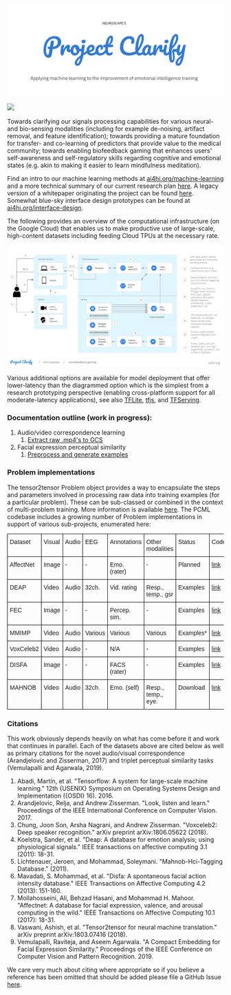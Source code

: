 ![](docs/images/logo.png)

<a href="https://kubeflow.org" target="_blank"><img src="https://img.shields.io/static/v1?label=Built%20with&message=Kubeflow&color=blue"></img></a>

Towards clarifying our signals processing capabilities for various neural- and bio-sensing modalities (including for example de-noising, artifact removal, and feature identification); towards providing a mature foundation for transfer- and co-learning of predictors that provide value to the medical community; towards enabling biofeedback gaming that enhances users' self-awareness and self-regulatory skills regarding cognitive and emotional states (e.g. akin to making it easier to learn mindfulness meditation).

Find an intro to our machine learning methods at <a href="https://ai4hi.org/machine-learning" target="_blank">ai4hi.org/machine-learning</a> and a more technical summary of our current research plan [here](https://github.com/projectclarify/pcml/blob/master/docs/research-plan.md). A legacy version of a whitepaper originating the project can be found [here](https://github.com/projectclarify/experiments/raw/25e5a3e8f7854dc58f54db28cfda99181eb43b9e/public/assets/docs/project_clarify_whitepaper.pdf). Somewhat blue-sky interface design prototypes can be found at <a href="https://ai4hi.org/interface-design" target="_blank">ai4hi.org/interface-design</a>.

The following provides an overview of the computational infrastructure (on the Google Cloud) that enables us to make productive use of large-scale, high-content datasets including feeding Cloud TPUs at the necessary rate.

![](docs/images/infra.png)

Various additional options are available for model deployment that offer lower-latency than the diagrammed option which is the simplest from a research prototyping perspective (enabling cross-platform support for all moderate-latency applications), see also [TFLite](https://www.tensorflow.org/lite), [tfjs](https://www.tensorflow.org/js), and [TFServing](https://www.kubeflow.org/docs/components/serving/tfserving_new/).


### Documentation outline (work in progress):

1. Audio/video correspondence learning
    1. [Extract raw .mp4's to GCS](docs/extract-videos.md)
2. Facial expression perceptual similarity
    1. [Preprocess and generate examples](docs/fec.md)


### Problem implementations

The tensor2tensor Problem object provides a way to encapsulate the steps and parameters involved in processing raw data into training examples (for a particular problem). These can be sub-classed or combined in the context of multi-problem training. More information is available [here](https://tensorflow.github.io/tensor2tensor/new_problem.html). The PCML codebase includes a growing number of Problem implementations in support of various sub-projects, enumerated here:


<style type="text/css">
.tg  {border-collapse:collapse;border-spacing:0;margin:0px auto;}
.tg td{font-family:Arial, sans-serif;font-size:14px;padding:10px 5px;border-style:solid;border-width:1px;overflow:hidden;word-break:normal;border-color:black; text-align: center;}
.tg th{font-family:Arial, sans-serif;font-size:14px;font-weight:normal;padding:10px 5px;border-style:solid;border-width:1px;overflow:hidden;word-break:normal;border-color:black;}
.tg .tg-0lax{text-align:left;vertical-align:top}
@media screen and (max-width: 767px) {.tg {width: auto !important;}.tg col {width: auto !important;}.tg-wrap {overflow-x: auto;-webkit-overflow-scrolling: touch;margin: auto 0px;}}</style>
<div class="tg-wrap"><table class="tg">
  <tr>
    <th class="tg-0lax">Dataset</th>
    <th class="tg-0lax">Visual</th>
    <th class="tg-0lax">Audio</th>
    <th class="tg-0lax">EEG</th>
    <th class="tg-0lax">Annotations</th>
    <th class="tg-0lax">Other modalities</th>
    <th class="tg-0lax">Status</th>
    <th class="tg-0lax">Code</th>
    <th class="tg-0lax">Source</th>
    <th class="tg-0lax">Citation</th>
  </tr>
  <tr>
    <td class="tg-0lax">AffectNet</td>
    <td class="tg-0lax">Image</td>
    <td class="tg-0lax">-</td>
    <td class="tg-0lax">-</td>
    <td class="tg-0lax">Emo. (rater)</td>
    <td class="tg-0lax">-</td>
    <td class="tg-0lax">Planned</td>
    <td class="tg-0lax"><a href="https://github.com/projectclarify/pcml/blob/master/pcml/datasets/affectnet.py" target="_blank">link</a></td>
    <td class="tg-0lax"><a href="http://mohammadmahoor.com/affectnet/" target="_blank">link</a></td>
    <td class="tg-0lax">7</td>
  </tr>
  <tr>
    <td class="tg-0lax">DEAP</td>
    <td class="tg-0lax">Video</td>
    <td class="tg-0lax">Audio</td>
    <td class="tg-0lax">32ch.</td>
    <td class="tg-0lax">Vid. rating</td>
    <td class="tg-0lax">Resp., temp., gsr</td>
    <td class="tg-0lax">Examples</td>
    <td class="tg-0lax"><a href="https://github.com/projectclarify/pcml/blob/master/pcml/datasets/deap.py" target="_blank">link</a></td>
    <td class="tg-0lax"><a href="https://www.eecs.qmul.ac.uk/mmv/datasets/deap/" target="_blank">link</a></td>
    <td class="tg-0lax">4</td>
  </tr>
  <tr>
    <td class="tg-0lax">FEC</td>
    <td class="tg-0lax">Image</td>
    <td class="tg-0lax">-</td>
    <td class="tg-0lax">-</td>
    <td class="tg-0lax">Percep. sim.</td>
    <td class="tg-0lax">-</td>
    <td class="tg-0lax">Examples</td>
    <td class="tg-0lax"><a href="https://github.com/projectclarify/pcml/blob/master/pcml/datasets/fec.py" target="_blank">link</a></td>
    <td class="tg-0lax"><a href="https://ai.google/tools/datasets/google-facial-expression/" target="_blank">link</a></td>
    <td class="tg-0lax">9</td>
  </tr>
  <tr>
    <td class="tg-0lax">MMIMP</td>
    <td class="tg-0lax">Video</td>
    <td class="tg-0lax">Audio</td>
    <td class="tg-0lax">Various</td>
    <td class="tg-0lax">Various</td>
    <td class="tg-0lax">Various</td>
    <td class="tg-0lax">Examples*</td>
    <td class="tg-0lax"><a href="https://github.com/projectclarify/pcml/blob/master/pcml/datasets/mmimp.py" target="_blank">link</a></td>
    <td class="tg-0lax">Various</td>
    <td class="tg-0lax">-</td>
  </tr>
  <tr>
    <td class="tg-0lax">VoxCeleb2</td>
    <td class="tg-0lax">Video</td>
    <td class="tg-0lax">Audio</td>
    <td class="tg-0lax">-</td>
    <td class="tg-0lax">N/A</td>
    <td class="tg-0lax">-</td>
    <td class="tg-0lax">Examples</td>
    <td class="tg-0lax"><a href="https://github.com/projectclarify/pcml/blob/master/pcml/datasets/vox_celeb_cbt.py" target="_blank">link</a></td>
    <td class="tg-0lax"><a href="http://www.robots.ox.ac.uk/~vgg/data/voxceleb/" target="_blank">link</a></td>
    <td class="tg-0lax">3</td>
  </tr>
  <tr>
    <td class="tg-0lax">DISFA</td>
    <td class="tg-0lax">Image</td>
    <td class="tg-0lax">-</td>
    <td class="tg-0lax">-</td>
    <td class="tg-0lax">FACS (rater)</td>
    <td class="tg-0lax">-</td>
    <td class="tg-0lax">Examples</td>
    <td class="tg-0lax"><a href="https://github.com/projectclarify/pcml/blob/master/pcml/datasets/disfa.py" target="_blank">link</a></td>
    <td class="tg-0lax"><a href="http://mohammadmahoor.com/disfa/" target="_blank">link</a></td>
    <td class="tg-0lax">6</td>
  </tr>
  <tr>
    <td class="tg-0lax">MAHNOB</td>
    <td class="tg-0lax">Video</td>
    <td class="tg-0lax">Audio</td>
    <td class="tg-0lax">32ch.</td>
    <td class="tg-0lax">Emo. (self)</td>
    <td class="tg-0lax">Resp., temp., eye.</td>
    <td class="tg-0lax">Download</td>
    <td class="tg-0lax"><a href="https://github.com/projectclarify/pcml/blob/master/pcml/datasets/mahnob_hci.py" target="_blank">link</a></td>
    <td class="tg-0lax"><a href="https://mahnob-db.eu/hci-tagging/" target="_blank">link</a></td>
    <td class="tg-0lax">5</td>
  </tr>
</table></div>


### Citations

This work obviously depends heavily on what has come before it and work that continues in parallel. Each of the datasets above are cited below as well as primary citations for the novel audio/visual correspondence (Arandjelovic and Zisserman, 2017) and triplet perceptual similarity tasks (Vemulapalli and Agarwala, 2019).

1. Abadi, Martín, et al. "Tensorflow: A system for large-scale machine learning." 12th {USENIX} Symposium on Operating Systems Design and Implementation ({OSDI} 16). 2016.
2. Arandjelovic, Relja, and Andrew Zisserman. "Look, listen and learn." Proceedings of the IEEE International Conference on Computer Vision. 2017.
3. Chung, Joon Son, Arsha Nagrani, and Andrew Zisserman. "Voxceleb2: Deep speaker recognition." arXiv preprint arXiv:1806.05622 (2018).
4. Koelstra, Sander, et al. "Deap: A database for emotion analysis; using physiological signals." IEEE transactions on affective computing 3.1 (2011): 18-31.
5. Lichtenauer, Jeroen, and Mohammad, Soleymani. "Mahnob-Hci-Tagging Database." (2011).
6. Mavadati, S. Mohammad, et al. "Disfa: A spontaneous facial action intensity database." IEEE Transactions on Affective Computing 4.2 (2013): 151-160.
7. Mollahosseini, Ali, Behzad Hasani, and Mohammad H. Mahoor. "Affectnet: A database for facial expression, valence, and arousal computing in the wild." IEEE Transactions on Affective Computing 10.1 (2017): 18-31.
8. Vaswani, Ashish, et al. "Tensor2tensor for neural machine translation." arXiv preprint arXiv:1803.07416 (2018).
9. Vemulapalli, Raviteja, and Aseem Agarwala. "A Compact Embedding for Facial Expression Similarity." Proceedings of the IEEE Conference on Computer Vision and Pattern Recognition. 2019.

We care very much about citing where appropriate so if you believe a reference has been omitted that should be added please file a GitHub Issue [here](https://github.com/projectclarify/pcml/issues).